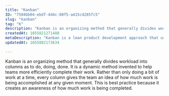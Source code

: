 ```yaml
---
title: "Kanban"
ID: "7504bb04-ebdf-4d4c-80f5-a415c4285fc5"
slug: "kanban"
tag: "K"
description: "Kanban is an organizing method that generally divides workload into columns as to do, doing, done. It is a dynamic method invented to help teams more efficiently complete their work. Rather than only doing a bit of work at a time, every column gives the team an idea of how much work is being accomplished at any given moment. This is best practice because it creates an awareness of how much work is being completed. "
createdAt: 1655821271488
metaDescription: "Kanban is a lean product development approach that used for following work load. "
updatedAt: 1655882173634

---
```

Kanban is an organizing method that generally divides workload into columns as to do, doing, done. It is a dynamic method invented to help teams more efficiently complete their work. Rather than only doing a bit of work at a time, every column gives the team an idea of how much work is being accomplished at any given moment. This is best practice because it creates an awareness of how much work is being completed. 